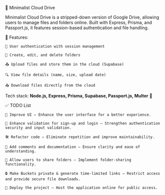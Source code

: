 📂 Minimalist Cloud Drive

Minimalist Cloud Drive is a stripped-down version of Google Drive, allowing users to manage files and folders online. Built with Express, Prisma, and Passport.js, it features session-based authentication and file handling.

🔹 Features:

    🔑 User authentication with session management

    📁 Create, edit, and delete folders

    📤 Upload files and store them in the cloud (Supabase)

    🔍 View file details (name, size, upload date)

    📥 Download files directly from the cloud

Tech stack: **Node.js, Express, Prisma, Supabase, Passport.js, Multer** 🚀







✅ TODO List

    🎨 Improve UI – Enhance the user interface for a better experience.

    🔑 Enhance validation for sign-up and login – Strengthen authentication security and input validation.

    🛠 Refactor code – Eliminate repetition and improve maintainability.

    📝 Add comments and documentation – Ensure clarity and ease of understanding.

    🔗 Allow users to share folders – Implement folder-sharing functionality.

    🔒 Make Buckets private & generate time-limited links – Restrict access and provide secure file downloads.

    🚀 Deploy the project – Host the application online for public access.
